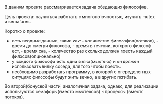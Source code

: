В данном проекте рассматривается задача обедающих философов.

Цель проекта: научиться работать с многопоточностью, изучить mutex и semafores.

Коротко о проекте:
- есть входные данные, такие как: 
        - колчиество философов(потоков), 
        - время до сметри философа, 
        - время в течении, которого философ ест, 
        - время сна, 
        - количество раз сколько должен поесть каждый филосов(опционально).
- у каждого философа есть одна вилка(мьютекс) и он должен использовать вилку соседа, для того чтобы поесть.
- необходимо разработать программу, в которой с опеределенных ситуциях философы будут жить вечно, а в других погибать.

Во второй(бонусной части) аналогичная задача, однако, для реализации используются семафоры(вместо мьютексов) и процессы (вместо потоков).
